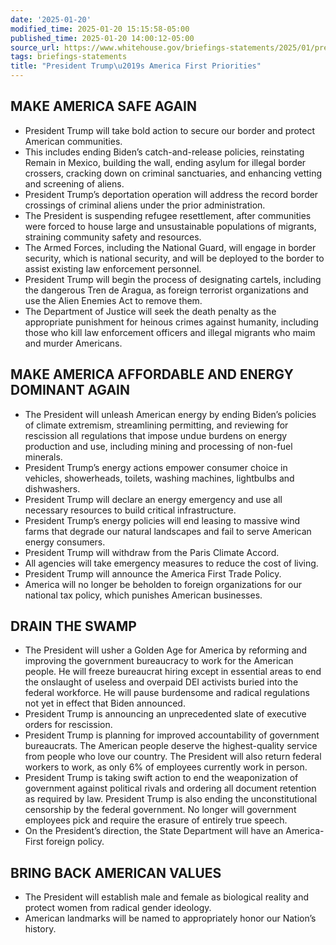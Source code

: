 ```yaml
---
date: '2025-01-20'
modified_time: 2025-01-20 15:15:58-05:00
published_time: 2025-01-20 14:00:12-05:00
source_url: https://www.whitehouse.gov/briefings-statements/2025/01/president-trumps-america-first-priorities/
tags: briefings-statements
title: "President Trump\u2019s America First Priorities"
---
```

 
## MAKE AMERICA SAFE AGAIN

-   President Trump will take bold action to secure our border and
    protect American communities.
-   This includes ending Biden’s catch-and-release policies, reinstating
    Remain in Mexico, building the wall, ending asylum for illegal
    border crossers, cracking down on criminal sanctuaries, and
    enhancing vetting and screening of aliens.
-   President Trump’s deportation operation will address the record
    border crossings of criminal aliens under the prior administration.
-   The President is suspending refugee resettlement, after communities
    were forced to house large and unsustainable populations of
    migrants, straining community safety and resources.
-   The Armed Forces, including the National Guard, will engage in
    border security, which is national security, and will be deployed to
    the border to assist existing law enforcement personnel.
-   President Trump will begin the process of designating cartels,
    including the dangerous Tren de Aragua, as foreign terrorist
    organizations and use the Alien Enemies Act to remove them.
-   The Department of Justice will seek the death penalty as the
    appropriate punishment for heinous crimes against humanity,
    including those who kill law enforcement officers and illegal
    migrants who maim and murder Americans.

## MAKE AMERICA AFFORDABLE AND ENERGY DOMINANT AGAIN

-   The President will unleash American energy by ending Biden’s
    policies of climate extremism, streamlining permitting, and
    reviewing for rescission all regulations that impose undue burdens
    on energy production and use, including mining and processing of
    non-fuel minerals.
-   President Trump’s energy actions empower consumer choice in
    vehicles, showerheads, toilets, washing machines, lightbulbs and
    dishwashers.
-   President Trump will declare an energy emergency and use all
    necessary resources to build critical infrastructure.
-   President Trump’s energy policies will end leasing to massive wind
    farms that degrade our natural landscapes and fail to serve American
    energy consumers.
-   President Trump will withdraw from the Paris Climate Accord.
-   All agencies will take emergency measures to reduce the cost of
    living.
-   President Trump will announce the America First Trade Policy.
-   America will no longer be beholden to foreign organizations for our
    national tax policy, which punishes American businesses.

## DRAIN THE SWAMP

-   The President will usher a Golden Age for America by reforming and
    improving the government bureaucracy to work for the American
    people. He will freeze bureaucrat hiring except in essential areas
    to end the onslaught of useless and overpaid DEI activists buried
    into the federal workforce. He will pause burdensome and radical
    regulations not yet in effect that Biden announced.
-   President Trump is announcing an unprecedented slate of executive
    orders for rescission.
-   President Trump is planning for improved accountability of
    government bureaucrats. The American people deserve the
    highest-quality service from people who love our country. The
    President will also return federal workers to work, as only 6% of
    employees currently work in person.
-   President Trump is taking swift action to end the weaponization of
    government against political rivals and ordering all document
    retention as required by law. President Trump is also ending the
    unconstitutional censorship by the federal government. No longer
    will government employees pick and require the erasure of entirely
    true speech.
-   On the President’s direction, the State Department will have an
    America-First foreign policy.

## BRING BACK AMERICAN VALUES

-   The President will establish male and female as biological reality
    and protect women from radical gender ideology.
-   American landmarks will be named to appropriately honor our Nation’s
    history.

